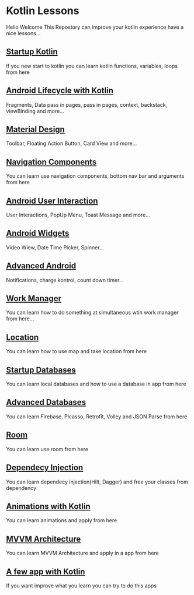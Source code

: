 # Kotlin Lessons
Hello Welcome This Repostory can improve your kotlin experience have a nice lessons...

## [Startup Kotlin](https://github.com/ErenMlg/KotlinLessons/tree/master/KotlinStart)
If you new start to kotlin you can learn kotlin functions, variables, loops from here

## [Android Lifecycle with Kotlin](https://github.com/ErenMlg/KotlinLessons/tree/master/Android/AndroidLifecycle)
Fragments, Data pass in pages, pass in pages, context, backstack, viewBinding and more...

## [Material Design](https://github.com/ErenMlg/KotlinLessons/tree/master/Android/MaterialDesign)
Toolbar, Floating Action Button, Card View and more...

## [Navigation Components](https://github.com/ErenMlg/KotlinLessons/tree/master/Android/NavigationComponent)
You can learn use navigation components, bottom nav bar and arguments from here

## [Android User Interaction](https://github.com/ErenMlg/KotlinLessons/tree/master/Android/AndroidUser)
User Interactions, PopUp Menu, Toast Message and more...

## [Android Widgets](https://github.com/ErenMlg/KotlinLessons/tree/master/Android/AndroidWidgets)
Video Wiew, Date Time Picker, Spinner...

## [Advanced Android](https://github.com/ErenMlg/KotlinLessons/tree/master/Android/NextAndroid)
Notifications, charge kontrol, count down timer...

## [Work Manager](https://github.com/ErenMlg/KotlinLessons/tree/master/Android/WorkManager)
You can learn how to do something at simultaneous wtih work manager from here...

## [Location](https://github.com/ErenMlg/KotlinLessons/tree/master/Android/Location)
You can learn how to use map and take location from here

## [Startup Databases](https://github.com/ErenMlg/KotlinLessons/tree/master/DataBases/LocalDatabases)
You can learn local databases and how to use a database in app from here

## [Advanced Databases](https://github.com/ErenMlg/KotlinLessons/tree/master/DataBases/ImprovedDatabases)
You can learn Firebase, Picasso, Retrofit, Volley and JSON Parse from here

## [Room](https://github.com/ErenMlg/KotlinLessons/tree/master/DataBases/Room)
You can learn use room from here

## [Dependecy Injection](https://github.com/ErenMlg/KotlinLessons/tree/master/DependecyInjection)
You can learn dependecy injection(Hilt, Dagger) and free your classes from dependency

## [Animations with Kotlin](https://github.com/ErenMlg/KotlinLessons/tree/master/Animations)
You can learn animations and apply from here

## [MVVM Architecture](https://github.com/ErenMlg/KotlinLessons/tree/master/MVVM)
You can learn MVVM Architecture and apply in a app from here

## [A few app with Kotlin](https://github.com/ErenMlg/KotlinLessons/tree/master/Apps)
If you want improve what you learn you can try to do this apps

